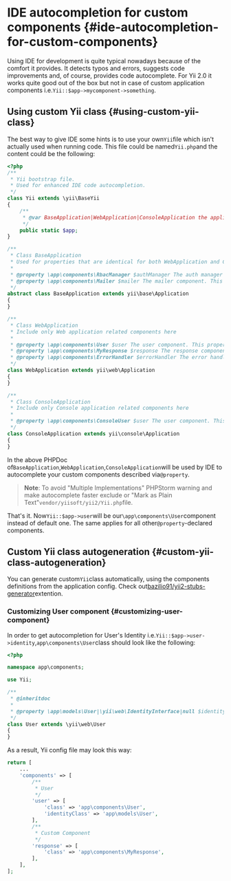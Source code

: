 # IDE autocompletion for custom components {#ide-autocompletion-for-custom-components}

Using IDE for development is quite typical nowadays because of the comfort it provides. It detects typos and errors, suggests code improvements and, of course, provides code autocomplete. For Yii 2.0 it works quite good out of the box but not in case of custom application components i.e.`Yii::$app->mycomponent->something`.

## Using custom Yii class {#using-custom-yii-class}

The best way to give IDE some hints is to use your own`Yii`file which isn't actually used when running code. This file could be named`Yii.php`and the content could be the following:

```php
<?php
/**
 * Yii bootstrap file.
 * Used for enhanced IDE code autocompletion.
 */
class Yii extends \yii\BaseYii
{
    /**
     * @var BaseApplication|WebApplication|ConsoleApplication the application instance
     */
    public static $app;
}

/**
 * Class BaseApplication
 * Used for properties that are identical for both WebApplication and ConsoleApplication
 *
 * @property \app\components\RbacManager $authManager The auth manager for this application. Null is returned if auth manager is not configured. This property is read-only. Extended component.
 * @property \app\components\Mailer $mailer The mailer component. This property is read-only. Extended component.
 */
abstract class BaseApplication extends yii\base\Application
{
}

/**
 * Class WebApplication
 * Include only Web application related components here
 *
 * @property \app\components\User $user The user component. This property is read-only. Extended component.
 * @property \app\components\MyResponse $response The response component. This property is read-only. Extended component.
 * @property \app\components\ErrorHandler $errorHandler The error handler application component. This property is read-only. Extended component.
 */
class WebApplication extends yii\web\Application
{
}

/**
 * Class ConsoleApplication
 * Include only Console application related components here
 *
 * @property \app\components\ConsoleUser $user The user component. This property is read-only. Extended component.
 */
class ConsoleApplication extends yii\console\Application
{
}

```

In the above PHPDoc of`BaseApplication`,`WebApplication`,`ConsoleApplication`will be used by IDE to autocomplete your custom components described via`@property`.

> **Note**: To avoid "Multiple Implementations" PHPStorm warning and make autocomplete faster exclude or "Mark as Plain Text"`vendor/yiisoft/yii2/Yii.php`file.

That's it. Now`Yii::$app->user`will be our`\app\components\User`component instead of default one. The same applies for all other`@property`-declared components.

## Custom Yii class autogeneration {#custom-yii-class-autogeneration}

You can generate custom`Yii`class automatically, using the components definitions from the application config. Check out[bazilio91/yii2-stubs-generator](https://github.com/bazilio91/yii2-stubs-generator)extention.

### Customizing User component {#customizing-user-component}

In order to get autocompletion for User's Identity i.e.`Yii::$app->user->identity`,`app\components\User`class should look like the following:

```php
<?php

namespace app\components;

use Yii;

/**
 * @inheritdoc
 *
 * @property \app\models\User|\yii\web\IdentityInterface|null $identity The identity object associated with the currently logged-in user. null is returned if the user is not logged in (not authenticated).
 */
class User extends \yii\web\User
{
}
```

As a result, Yii config file may look this way:

```php
return [
    ...
    'components' => [
        /**
         * User
         */
        'user' => [
            'class' => 'app\components\User',
            'identityClass' => 'app\models\User',
        ],
        /**
         * Custom Component
         */
        'response' => [
            'class' => 'app\components\MyResponse',
        ],
    ],
];
```



